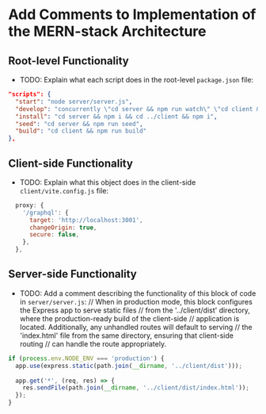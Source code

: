 # Add Comments to Implementation of the MERN-stack Architecture

## Root-level Functionality

* TODO: Explain what each script does in the root-level `package.json` file:

```json
"scripts": {
  "start": "node server/server.js",
  "develop": "concurrently \"cd server && npm run watch\" \"cd client && npm run dev\"",
  "install": "cd server && npm i && cd ../client && npm i",
  "seed": "cd server && npm run seed",
  "build": "cd client && npm run build"
},
```

## Client-side Functionality

* TODO: Explain what this object does in the client-side `client/vite.config.js` file:

```js
  proxy: {
    '/graphql': {
      target: 'http://localhost:3001',
      changeOrigin: true,
      secure: false,
    },
  },
```

## Server-side Functionality

* TODO: Add a comment describing the functionality of this block of code in `server/server.js`:
// When in production mode, this block configures the Express app to serve static files
// from the '../client/dist' directory, where the production-ready build of the client-side
// application is located. Additionally, any unhandled routes will default to serving
// the 'index.html' file from the same directory, ensuring that client-side routing
// can handle the route appropriately.

```js
if (process.env.NODE_ENV === 'production') {
  app.use(express.static(path.join(__dirname, '../client/dist')));
  
  app.get('*', (req, res) => {
    res.sendFile(path.join(__dirname, '../client/dist/index.html'));
  });
}
```

